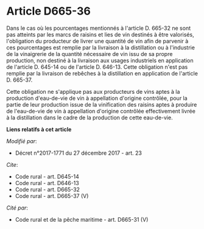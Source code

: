 # Article D665-36

Dans le cas où les pourcentages mentionnés à l'article D. 665-32 ne sont pas atteints par les marcs de raisins et lies de vin
destinés à être valorisés, l'obligation du producteur de livrer une quantité de vin afin de parvenir à ces pourcentages est
remplie par la livraison à la distillation ou à l'industrie de la vinaigrerie de la quantité nécessaire de vin issu de sa
propre production, non destiné à la livraison aux usages industriels en application de l'article D. 645-14 ou de l'article D.
646-13. Cette obligation n'est pas remplie par la livraison de rebêches à la distillation en application de l'article D.
665-37. 

Cette obligation ne s'applique pas aux producteurs de vins aptes à la production d'eau-de-vie de vin à appellation d'origine
contrôlée, pour la partie de leur production issue de la vinification des raisins aptes à produire de l'eau-de-vie de vin à
appellation d'origine contrôlée effectivement livrée à la distillation dans le cadre de la production de cette eau-de-vie.

**Liens relatifs à cet article**

_Modifié par_:

  - Décret n°2017-1771 du 27 décembre 2017 - art. 23

_Cite_:

  - Code rural - art. D645-14
  - Code rural - art. D646-13
  - Code rural - art. D665-32
  - Code rural - art. D665-37 (V)

_Cité par_:

  - Code rural et de la pêche maritime - art. D665-31 (V)
